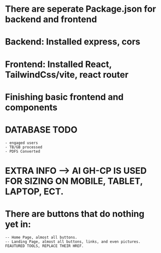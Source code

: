 # There are seperate Package.json for backend and frontend

# Backend: Installed express, cors
# Frontend: Installed React, TailwindCss/vite, react router

# Finishing basic frontend and components


# DATABASE TODO
    - engaged users
    - TB/GB processed
    - PDFS Converted
    


# EXTRA INFO --> AI GH-CP IS USED FOR SIZING ON MOBILE, TABLET, LAPTOP, ECT.

# There are buttons that do nothing yet in:
    -- Home Page, almost all buttons.
    -- Landing Page, almost all buttons, links, and even pictures. FEAUTURED TOOLS, REPLACE THEIR HREF.